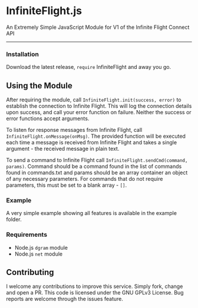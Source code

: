 # InfiniteFlight.js
 An Extremely Simple JavaScript Module for V1 of the Infinite Flight Connect API

---

### Installation

Download the latest release, `require` InfiniteFlight and away you go.

## Using the Module

After requiring the module, call `InfiniteFlight.init(success, error)` to establish the connection to Infinite Flight. This will log the connection details upon success, and call your error function on failure. Neither the success or error functions accept arguments.

To listen for response messages from Infinite Flight, call `InfiniteFlight.onMessage(onMsg)`. The provided function will be executed each time a message is received from Infinite Flight and takes a single argument - the received message in plain text.

To send a command to Infinite Flight call `InfiniteFlight.sendCmd(command, params)`. Command should be a command found in the list of commands found in commands.txt and params should be an array container an object of any necessary parameters. For commands that do not require parameters, this must be set to a blank array - `[]`.

### Example

A very simple example showing all features is available in the example folder.

### Requirements

- Node.js `dgram` module
- Node.js `net` module

## Contributing

I welcome any contributions to improve this service. Simply fork, change and open a PR. This code is licensed under the GNU GPLv3 License. Bug reports are welcome through the issues feature.